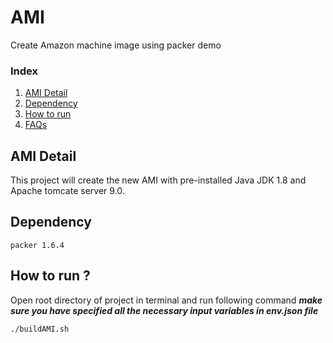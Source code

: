 # AMI
Create Amazon machine image using packer demo


### Index 

  1) [AMI Detail](#Introduction)
  2) [Dependency](#Project-Dependencies)
  3) [How to run](#How-to-run)
  4) [FAQs](#FAQs)



## AMI Detail
This project will create the new AMI with pre-installed Java JDK 1.8 and Apache tomcate server 9.0. 

## Dependency

    packer 1.6.4


## How to run ?
Open root directory of project in terminal and run following command
 **_make sure you have specified all the necessary input variables in env.json file_**  


    ./buildAMI.sh
